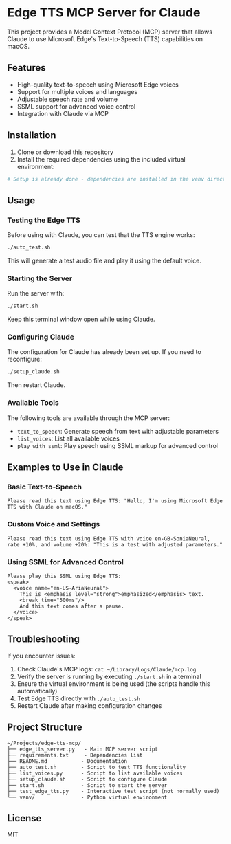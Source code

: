 # Edge TTS MCP Server for Claude

This project provides a Model Context Protocol (MCP) server that allows Claude to use Microsoft Edge's Text-to-Speech (TTS) capabilities on macOS.

## Features

- High-quality text-to-speech using Microsoft Edge voices
- Support for multiple voices and languages
- Adjustable speech rate and volume
- SSML support for advanced voice control
- Integration with Claude via MCP

## Installation

1. Clone or download this repository
2. Install the required dependencies using the included virtual environment:

```bash
# Setup is already done - dependencies are installed in the venv directory
```

## Usage

### Testing the Edge TTS

Before using with Claude, you can test that the TTS engine works:

```bash
./auto_test.sh
```

This will generate a test audio file and play it using the default voice.

### Starting the Server

Run the server with:

```bash
./start.sh
```

Keep this terminal window open while using Claude.

### Configuring Claude

The configuration for Claude has already been set up. If you need to reconfigure:

```bash
./setup_claude.sh
```

Then restart Claude.

### Available Tools

The following tools are available through the MCP server:

- `text_to_speech`: Generate speech from text with adjustable parameters
- `list_voices`: List all available voices
- `play_with_ssml`: Play speech using SSML markup for advanced control

## Examples to Use in Claude

### Basic Text-to-Speech

```
Please read this text using Edge TTS: "Hello, I'm using Microsoft Edge TTS with Claude on macOS."
```

### Custom Voice and Settings

```
Please read this text using Edge TTS with voice en-GB-SoniaNeural, rate +10%, and volume +20%: "This is a test with adjusted parameters."
```

### Using SSML for Advanced Control

```
Please play this SSML using Edge TTS:
<speak>
  <voice name="en-US-AriaNeural">
    This is <emphasis level="strong">emphasized</emphasis> text.
    <break time="500ms"/>
    And this text comes after a pause.
  </voice>
</speak>
```

## Troubleshooting

If you encounter issues:

1. Check Claude's MCP logs: `cat ~/Library/Logs/Claude/mcp.log`
2. Verify the server is running by executing `./start.sh` in a terminal
3. Ensure the virtual environment is being used (the scripts handle this automatically)
4. Test Edge TTS directly with `./auto_test.sh`
5. Restart Claude after making configuration changes

## Project Structure

```
~/Projects/edge-tts-mcp/
├── edge_tts_server.py   - Main MCP server script
├── requirements.txt     - Dependencies list
├── README.md           - Documentation
├── auto_test.sh        - Script to test TTS functionality
├── list_voices.py      - Script to list available voices
├── setup_claude.sh     - Script to configure Claude
├── start.sh            - Script to start the server
├── test_edge_tts.py    - Interactive test script (not normally used)
└── venv/               - Python virtual environment
```

## License

MIT
